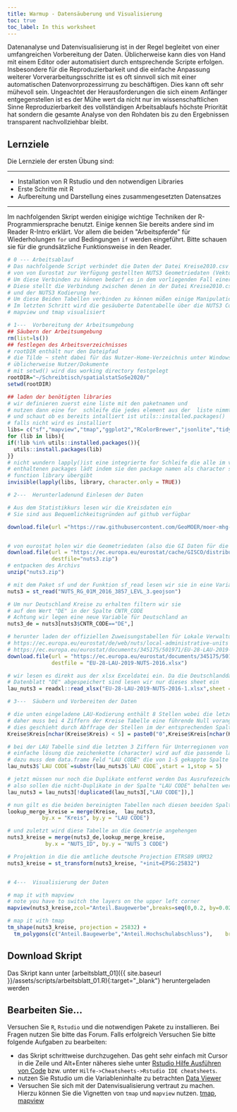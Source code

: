 ```yaml
---
title: Warmup - Datensäuberung und Visualisierung
toc: true
toc_label: In this worksheet
---
```



Datenanalyse und Datenvisualisierung ist in der Regel begleitet von einer umfangreichen Vorbereitung der Daten. Üblicherweise kann dies von Hand mit einem Editor oder automatisiert durch entsprechende Scripte erfolgen. <!--more-->Insbesondere für die Reproduzierbarkeit und die einfache Anpassung weiterer Vorverarbeitungsschritte ist es oft sinnvoll sich mit einer automatischen Datenvorprozessirrung zu beschäftigen. Dies kann oft sehr mühevoll sein. Ungeachtet der Herausforderungen die sich einem Anfänger entgegenstellen ist es der Mühe wert da nicht nur im wissenschaftlichen Sinne Reproduzierbarkeit des vollständigen Arbeitsablaufs höchste Priorität hat sondern die gesamte Analyse von den Rohdaten bis zu den Ergebnissen transparent nachvollziehbar bleibt. 


## Lernziele

Die Lernziele der ersten Übung sind:

---

  * Installation von R Rstudio und den notwendigen Libraries
  * Erste Schritte mit R
  * Aufbereitung und Darstellung eines zusammengesetzten Datensatzes 
 
---

Im nachfolgenden Skript werden einigige wichtige Techniken der R-Programmiersprache benutzt. Einige kennen Sie bereits andere sind im Reader R-Intro erklärt. Vor allem die beiden "Arbeitspferde" für Wiederholungen `for` und Bedingungen `if` werden eingeführt. Bitte schauen sie für die grundsätzliche Funktionsweise in den Reader.



```r
# 0 --- Arbeitsablauf
# Das nachfolgende Script verbindet die Daten der Datei Kreise2010.csv mit 
# von von Eurostat zur Verfügung gestellten NUTS3 Geometriedaten (Vektordaten der Kreise)
# Um diese Verbinden zu können bedarf es in dem vorliegenden Fall einer weiteren Tabelle
# Diese stellt die Verbindung zwischen denen in der Datei Kreise2010.csv verwendeten LAU Kodierung
# und der NUTS3 Kodierung her.
# Um diese Beiden Tabellen verbinden zu können müßen einige Manipulationen an den  Daten vorgenommen werden
# Im letzten Schritt wird die gesäuberte Datentabelle über die NUTS3 Codes an die Geometrie an gehangen und mit 
# mapview und tmap visualisiert

# 1---  Vorbereitung der Arbeitsumgebung
## Säubern der Arbeitsumgebung
rm(list=ls())
## festlegen des Arbeitsverzeichnisses
# rootDIR enthält nur den Dateipfad
# die Tilde ~ steht dabei für das Nutzer-Home-Verzeichnis unter Windows 
# üblicherweise Nutzer/Dokumente
# mit setwd() wird das working directory festgelegt
rootDIR="~/Schreibtisch/spatialstatSoSe2020/"
setwd(rootDIR)

## laden der benötigten libraries
# wir definieren zuerst eine liste mit den paketnamen und 
# nutzen dann eine for  schleife die jedes element aus der  liste nimmt 
# und schaut ob es bereits intalliert ist utils::installed.packages() 
# falls nicht wird es installiert 
libs= c("sf","mapview","tmap","ggplot2","RColorBrewer","jsonlite","tidyverse")
for (lib in libs){
if(!lib %in% utils::installed.packages()){
  utils::install.packages(lib)
}}
# nicht wundern lapply()ist eine integrierte for Schleife die alle im vector libs
# enthaltenen packages lädt indem sie den package namen als character string an die 
# function library übergibt
invisible(lapply(libs, library, character.only = TRUE))

# 2---  Herunterladenund Einlesen der Daten

# Aus dem Statistikkurs lesen wir die Kreisdaten ein
# Sie sind aus Bequemlichkeitsgründen auf github verfügbar

download.file(url ="https://raw.githubusercontent.com/GeoMOER/moer-mhg-spatial/master/docs/assets/data/Kreisdaten2010.csv",     destfile = "Kreisdaten2010.csv")


# von eurostat holen wir die Geometriedaten (also die GI Daten für die NUTS3 Kreise)
download.file(url = "https://ec.europa.eu/eurostat/cache/GISCO/distribution/v2/nuts/download/ref-nuts-2016-01m.geojson.zip",
              destfile="nuts3.zip")
# entpacken des Archivs
unzip("nuts3.zip")

# mit dem Paket sf und der Funktion sf_read lesen wir sie in eine Variable
nuts3 = st_read("NUTS_RG_01M_2016_3857_LEVL_3.geojson")

# Um nur Deutschland Kreise zu erhalten filtern wir sie 
# auf den Wert "DE" in der Spalte CNTR_CODE
# Achtung wir legen eine neue Variable für Deutschland an
nuts3_de = nuts3[nuts3$CNTR_CODE=="DE",]

# herunter laden der offiziellen Zuweisungstabellen für Lokale Verwaltungseinheiten (LAU) <-> NUTS3 Konversion
# https://ec.europa.eu/eurostat/de/web/nuts/local-administrative-units
# https://ec.europa.eu/eurostat/documents/345175/501971/EU-28-LAU-2019-NUTS-2016.xlsx
download.file(url = "https://ec.europa.eu/eurostat/documents/345175/501971/EU-28-LAU-2019-NUTS-2016.xlsx",
              destfile = "EU-28-LAU-2019-NUTS-2016.xlsx")

# wir lesen es direkt aus der xlsx Exceldatei ein. Da die Deutschlanddaten im
# Datenblatt "DE" abgespeichert sind lesen wir nur dieses sheet ein
lau_nuts3 = readxl::read_xlsx("EU-28-LAU-2019-NUTS-2016-1.xlsx",sheet = "DE")

# 3---  Säubern und Vorbereiten der Daten

# die unten eingeladene LAU-Kodierung enthält 8 Stellen wobei die letzen beiden lokale Untegruppen darstellen
# daher muss bei 4 Ziffern der Kreise Tabelle eine führende Null vorangestellt werden
# dies geschieht durch Abffrage der Stellen im der entsprechenden Spalte
Kreise$Kreis[nchar(Kreise$Kreis) < 5] = paste0("0",Kreise$Kreis[nchar(Kreise$Kreis) < 5])

# bei der LAU Tabelle sind die letzten 3 Ziffern für Unterregionen von Nuts3 daher können sie ignoriert werden
# einfache lösung die zeichenkette (character) wird auf die passende länge abgeschnitten
# dazu muss dem data.frame Feld "LAU CODE" die von 1-5 gekappte Spalte zugewieden werden
lau_nuts3$`LAU CODE`=substr(lau_nuts3$`LAU CODE`,start = 1,stop = 5)

# jetzt müssen nur noch die Duplikate entfernt werden Das Ausrufezeichen ist dabei die Verneinung 
# also sollen die nicht-Duplikate in der Spalte "LAU CODE" behalten werden
lau_nuts3 = lau_nuts3[!duplicated(lau_nuts3[,"LAU CODE"]),]

# nun gilt es die beiden bereinigten Tabellen nach diesen beeiden Spalten zusammen zu führen
lookup_merge_kreise = merge(Kreise,  lau_nuts3,
           by.x = "Kreis", by.y = "LAU CODE")

# und zuletzt wird diese Tabelle an die Geometrie angehengen
nuts3_kreise = merge(nuts3_de,lookup_merge_kreise,
            by.x = "NUTS_ID", by.y = "NUTS 3 CODE")

# Projektion in die die amtliche deutsche Projection ETRS89 URM32
nuts3_kreise = st_transform(nuts3_kreise, "+init=EPSG:25832")


# 4---  Visualisierung der Daten

# map it with mapview
# note you have to switch the layers on the upper left corner
mapview(nuts3_kreise,zcol="Anteil.Baugewerbe",breaks=seq(0,0.2, by=0.025))+mapview(nuts3_kreise,zcol="Anteil.Hochschulabschluss",breaks=seq(0,0.2, by=0.025))

# map it with tmap
tm_shape(nuts3_kreise, projection = 25832) + 
  tm_polygons(c("Anteil.Baugewerbe","Anteil.Hochschulabschluss"),    breaks=seq(0,0.2, by=0.025))


```
## Download Skript
Das Skript kann unter [arbeitsblatt_01]({{ site.baseurl }}/assets/scripts/arbeitsblatt_01.R){:target="_blank"} heruntergeladen werden

## Bearbeiten Sie…
Versuchen Sie  `R`, `Rstudio` und die notwendigen Pakete zu installieren. Bei Fragen nutzen Sie bitte das Forum. Falls erfolgreich Versuchen Sie bitte folgende Aufgaben zu bearbeiten:

* das Skript schrittweise durchzugehen. Das geht sehr einfach mit Cursor in die Zeile und Alt+Enter näheres siehe unter [Rstudio Hilfe Ausführen von Code](https://support.rstudio.com/hc/en-us/articles/200484448-Editing-and-Executing-Code) bzw. unter `Hilfe->Cheatsheets->Rstudio IDE cheatsheets`.
* nutzen Sie Rstudio um die Variableninhalte zu betrachten [Data Viewer](https://support.rstudio.com/hc/en-us/articles/205175388-Using-the-Data-Viewer)
* Versuchen Sie sich mit der Datenvisualisierung vertraut zu machen. Hierzu können Sie die Vignetten von `tmap` und `mapview` nutzen. [tmap](https://cran.r-project.org/web/packages/tmap/vignettes/tmap-getstarted.html), [mapview](https://r-spatial.github.io/mapview/articles/articles/mapview_01-basics.html)

